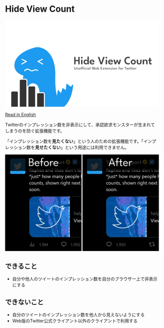 # Hide View Count

![ロゴ](image/logo.png)

[Read in English](README.md)

Twitterのインプレッション数を非表示にして、承認欲求モンスターが生まれてしまうのを防ぐ拡張機能です。

「インプレッション数を**見たくない**」という人のための拡張機能です。「インプレッション数を**見せたくない**」という用途には利用できません。

![スクリーンショット](image/screenshot.png)

## できること

- 自分や他人のツイートのインプレッション数を自分のブラウザー上で非表示にする

## できないこと

- 自分のツイートのインプレッション数を他人から見えないようにする
- Web版のTwitter公式クライアント以外のクライアントで利用する
